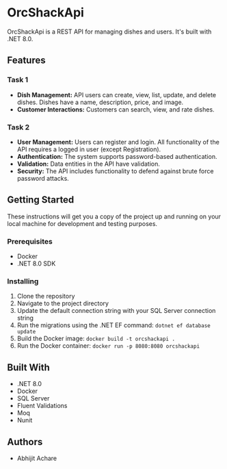 # OrcShackApi

OrcShackApi is a REST API for managing dishes and users. It's built with .NET 8.0.

## Features

### Task 1 

- **Dish Management:** API users can create, view, list, update, and delete dishes. Dishes have a name, description, price, and image.
- **Customer Interactions:** Customers can search, view, and rate dishes.

### Task 2  
- **User Management:** Users can register and login. All functionality of the API requires a logged in user (except Registration).
- **Authentication:** The system supports password-based authentication.
- **Validation:** Data entities in the API have validation.
- **Security:** The API includes functionality to defend against brute force password attacks.

## Getting Started

These instructions will get you a copy of the project up and running on your local machine for development and testing purposes.

### Prerequisites

- Docker
- .NET 8.0 SDK

### Installing

1. Clone the repository
2. Navigate to the project directory
3. Update the default connection string with your SQL Server connection string
4. Run the migrations using the .NET EF command: `dotnet ef database update`
5. Build the Docker image: `docker build -t orcshackapi .`
6. Run the Docker container: `docker run -p 8080:8080 orcshackapi`

## Built With

- .NET 8.0
- Docker
- SQL Server 
- Fluent Validations
- Moq
- Nunit

## Authors

- Abhijit Achare
 